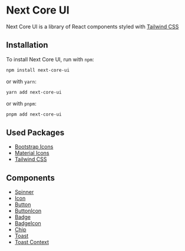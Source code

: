 # Next Core UI

Next Core UI is a library of React components styled with [Tailwind CSS](https://tailwindcss.com/)

## Installation

To install Next Core UI, run with `npm`:

```bash
npm install next-core-ui
```

or with `yarn`:

```bash
yarn add next-core-ui
```

or with `pnpm`:

```bash
pnpm add next-core-ui
```

## Used Packages

- [Bootstrap Icons](https://icons.getbootstrap.com/)
- [Material Icons](https://material-ui.com/components/material-icons/)
- [Tailwind CSS](https://tailwindcss.com/)

## Components

- [Spinner](./docs/interfaces/SpinnerProps.md)
- [Icon](./docs/interfaces/IconProps.md)
- [Button](./docs/interfaces/ButtonParams.md)
- [ButtonIcon](./docs/interfaces/ButtonIconProps.md)
- [Badge](./docs/interfaces/BadgeProps.md)
- [BadgeIcon](./docs/interfaces/BadgeIconProps.md)
- [Chip](./docs/interfaces/ChipProps.md)
- [Toast](./docs/interfaces/ToastParams.md)
- [Toast Context](./docs/interfaces/ToastContextProps.md)
